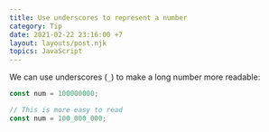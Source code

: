 ```yaml
---
title: Use underscores to represent a number
category: Tip
date: 2021-02-22 23:16:00 +7
layout: layouts/post.njk
topics: JavaScript
---
```


We can use underscores (`_`) to make a long number more readable:

```js
const num = 100000000;

// This is more easy to read
const num = 100_000_000;
```
